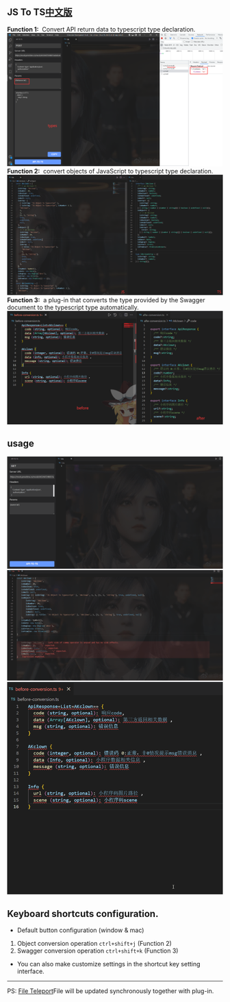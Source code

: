 ## JS To TS[中文版](./README-ZH.md)

**Function 1:**&nbsp; Convert API return data to typescript type declaration.
![apiToTs](./images/apiToTs.png)
**Function 2:**&nbsp; convert objects of JavaScript to typescript type declaration.
![jsToTs](./images/jsToTs.jpg)
**Function 3:**&nbsp; a plug-in that converts the type provided by the Swagger document to the typescript type automatically.
![template](./images/template.png)

## usage
![apiToTs](./images/apiToTs.gif)
![jsToTs](./images/jsToTs.gif)
![tutorials](./images/tutorials.gif)


## Keyboard shortcuts configuration.

- Default button configuration (window & mac)
1. Object conversion operation `ctrl+shift+j` (Function 2)
2. Swagger conversion operation `ctrl+shift+k` (Function 3)

- You can also make customize settings in the shortcut key setting interface.

---
PS: [File Teleport](https://github.com/AKclown/file-teleport)File will be updated synchronously together with plug-in.
